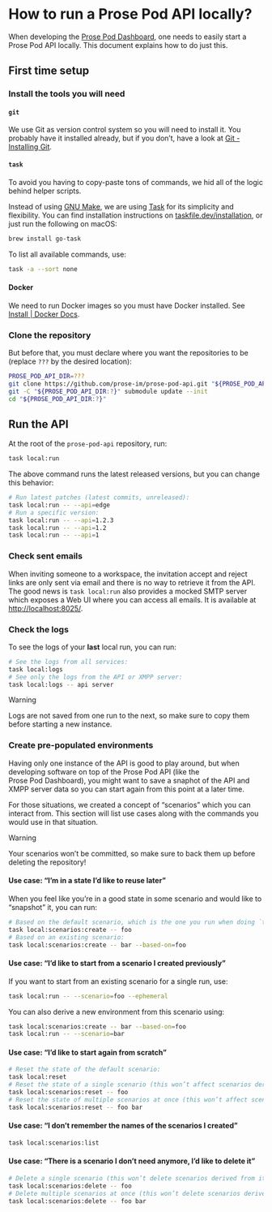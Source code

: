 # How to run a Prose Pod API locally?

When developing the [Prose Pod Dashboard], one needs to easily start a Prose Pod API locally.
This document explains how to do just this.

## First time setup

### Install the tools you will need

#### `git`

We use Git as version control system so you will need to install it.
You probably have it installed already, but if you don’t, have a look at
[Git - Installing Git](https://git-scm.com/book/en/v2/Getting-Started-Installing-Git).

#### `task`

To avoid you having to copy-paste tons of commands, we hid all of the logic behind helper scripts.

Instead of using [GNU Make], we are using [Task] for its simplicity and flexibility.
You can find installation instructions on [taskfile.dev/installation],
or just run the following on macOS:

```bash
brew install go-task
```

To list all available commands, use:

```bash
task -a --sort none
```

#### Docker

We need to run Docker images so you must have Docker installed.
See [Install | Docker Docs](https://docs.docker.com/engine/install/).

### Clone the repository

But before that, you must declare where you want the repositories to be
(replace `???` by the desired location):

```sh
PROSE_POD_API_DIR=???
git clone https://github.com/prose-im/prose-pod-api.git "${PROSE_POD_API_DIR:?}"
git -C "${PROSE_POD_API_DIR:?}" submodule update --init
cd "${PROSE_POD_API_DIR:?}"
```

## Run the API

At the root of the `prose-pod-api` repository, run:

```sh
task local:run
```

The above command runs the latest released versions, but you can change this behavior:

```sh
# Run latest patches (latest commits, unreleased):
task local:run -- --api=edge
# Run a specific version:
task local:run -- --api=1.2.3
task local:run -- --api=1.2
task local:run -- --api=1
```

### Check sent emails

When inviting someone to a workspace, the invitation accept and reject links are only sent
via email and there is no way to retrieve it from the API. The good news is `task local:run`
also provides a mocked SMTP server which exposes a Web UI where you can access all emails.
It is available at <http://localhost:8025/>.

### Check the logs

To see the logs of your **last** local run, you can run:

```sh
# See the logs from all services:
task local:logs
# See only the logs from the API or XMPP server:
task local:logs -- api server
```

> [!WARNING]
> Logs are not saved from one run to the next, so make sure to copy them
> before starting a new instance.

### Create pre-populated environments

Having only one instance of the API is good to play around, but when developing software on top
of the Prose Pod API (like the Prose Pod Dashboard), you might want to save a snaphot of the API
and XMPP server data so you can start again from this point at a later time.

For those situations, we created a concept of “scenarios” which you can interact from.
This section will list use cases along with the commands you would use in that situation.

> [!WARNING]
> Your scenarios won’t be committed, so make sure to back them up
> before deleting the repository!

#### Use case: “I’m in a state I’d like to reuse later”

When you feel like you’re in a good state in some scenario and would like to “snapshot” it,
you can run:

```sh
# Based on the default scenario, which is the one you run when doing `task local:run`:
task local:scenarios:create -- foo
# Based on an existing scenario:
task local:scenarios:create -- bar --based-on=foo
```

#### Use case: “I’d like to start from a scenario I created previously”

If you want to start from an existing scenario for a single run, use:

```sh
task local:run -- --scenario=foo --ephemeral
```

You can also derive a new environment from this scenario using:

```sh
task local:scenarios:create -- bar --based-on=foo
task local:run -- --scenario=bar
```

#### Use case: “I’d like to start again from scratch”

```sh
# Reset the state of the default scenario:
task local:reset
# Reset the state of a single scenario (this won’t affect scenarios derived from it):
task local:scenarios:reset -- foo
# Reset the state of multiple scenarios at once (this won’t affect scenarios derived from it):
task local:scenarios:reset -- foo bar
```

#### Use case: “I don’t remember the names of the scenarios I created”

```sh
task local:scenarios:list
```

#### Use case: “There is a scenario I don’t need anymore, I’d like to delete it”

```sh
# Delete a single scenario (this won’t delete scenarios derived from it):
task local:scenarios:delete -- foo
# Delete multiple scenarios at once (this won’t delete scenarios derived from it):
task local:scenarios:delete -- foo bar
```

[Prose Pod Dashboard]: https://github.com/prose-im/prose-pod-dashboard "prose-im/prose-pod-dashboard: Prose Pod dashboard. Static Web application used to interact with the Prose Pod API."
[Task]: https://taskfile.dev/ "Task homepage"
[GNU Make]: https://www.gnu.org/software/make/ "Make - GNU Project - Free Software Foundation"
[taskfile.dev/installation]: https://taskfile.dev/installation/ "Installation | Task"
